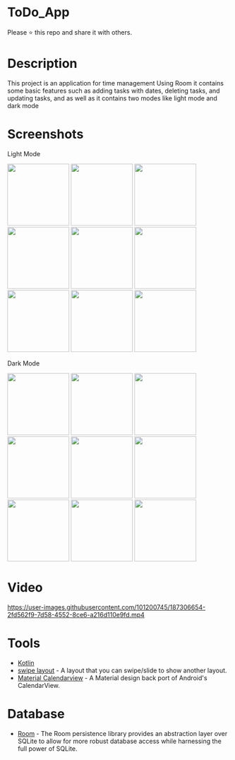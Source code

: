 # ToDo_App

Please ⭐️ this repo and share it with others.

# Description
This project is an application for time management Using Room
it contains some basic features such as adding tasks with dates, deleting tasks, and updating tasks, 
and as well as it contains two modes like light mode and dark mode

# Screenshots
Light Mode

<div>
  <img src="https://user-images.githubusercontent.com/80880411/187097774-3265399b-9f11-485b-ae26-87e2b91c0e6b.png"  width="140">
  <img src="https://user-images.githubusercontent.com/101200745/187250872-284c4796-e9df-4c64-a909-364162814076.png"  width="140">
  <img src="https://user-images.githubusercontent.com/101200745/187250875-aa0f7d0d-3edb-4e53-b2ab-4b0599607f04.png"  width="140">
  <img src="https://user-images.githubusercontent.com/101200745/187250878-6e01429e-45eb-4be5-a8a1-6475fdacbfbf.png"  width="140">
  <img src="https://user-images.githubusercontent.com/101200745/187250887-95e4ea45-0222-4938-a4fe-88f9fcf32e94.png"  width="140">
  <img src="https://user-images.githubusercontent.com/101200745/187250890-8eceeec0-9c06-4a7d-ad24-e6ab54c3cdbc.png"  width="140">
  <img src="https://user-images.githubusercontent.com/101200745/187250895-78b53954-f720-49dd-874d-f1e3f6cf6754.png"  width="140">
  <img src="https://user-images.githubusercontent.com/101200745/187250899-33cd524b-ba09-481a-b7f0-ee62f28bb1aa.png"  width="140">
  <img src="https://user-images.githubusercontent.com/101200745/187250903-e383e75a-294c-4113-bdd4-a59196997a3f.png"  width="140">
</div>



Dark Mode

<div>
  <img src="https://user-images.githubusercontent.com/80880411/187098182-2fd05cdd-9632-4d29-928c-d70780998ab8.png"  width="140">
  <img src="https://user-images.githubusercontent.com/101200745/187250906-e29cb76d-c703-4753-acd3-33be0d00d602.png"  width="140">
  <img src="https://user-images.githubusercontent.com/101200745/187250910-4150c72f-27e7-4ad0-be2d-b29e864d4945.png"  width="140">
  <img src="https://user-images.githubusercontent.com/101200745/187250914-611431db-3212-4b82-955a-398d7bef0399.png"  width="140">
  <img src="https://user-images.githubusercontent.com/101200745/187250915-82e9e7bc-d59a-4eb8-a6a6-7e24fb98fba7.png"  width="140">
  <img src="https://user-images.githubusercontent.com/101200745/187250919-e8934cea-4f2f-4aff-a8df-c7b5f5d5655d.png"  width="140">
  <img src="https://user-images.githubusercontent.com/101200745/187250925-18362b95-92a5-41ee-b5f8-0a0938dee2ea.png"  width="140">
  <img src="https://user-images.githubusercontent.com/101200745/187250860-0d302bca-240e-4a93-9201-2395ff2a929d.png"  width="140">
  <img src="https://user-images.githubusercontent.com/101200745/187250863-346ccb0c-a3da-41fd-aad1-ef6c0b98e125.png"  width="140">

</div>

# Video
https://user-images.githubusercontent.com/101200745/187306654-2fd562f9-7d58-4552-8ce6-a216d110e9fd.mp4

# Tools
* [Kotlin](https://kotlinlang.org/) 
* [swipe layout](https://github.com/zerobranch/SwipeLayout) - A layout that you can swipe/slide to show another layout.
* [Material Calendarview](https://github.com/prolificinteractive/material-calendarview) - A Material design back port of Android's CalendarView.

# Database
* [Room](https://developer.android.com/training/data-storage/room) - The Room persistence library provides an abstraction layer over SQLite to allow for more robust database access while harnessing the full power of SQLite.
